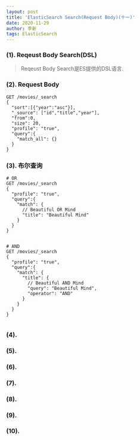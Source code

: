```yaml
---
layout: post
title: 'ElasticSearch Search(Request Body)(十一)'
date: 2020-11-29
author: 李新
tags: ElasticSearch
---
```


### (1). Reqeust Body Search(DSL)
> Reqeust Body Search是ES提供的DSL语言.

### (2). Request Body 

```
GET /movies/_search
{
  "sort":[{"year":"asc"}],
  "_source": ["id","title","year"], 
  "from":0,
  "size": 20, 
  "profile": "true",
  "query":{
    "match_all": {}
  }
}
```
### (3). 布尔查询
```
# OR
GET /movies/_search
{
  "profile": "true",
  "query":{
    "match": {
      // Beautiful OR Mind
      "title": "Beautiful Mind"
    }
  }
}


# AND
GET /movies/_search
{
  "profile": "true",
  "query":{
    "match": {
      "title": {
        // Beautiful AND Mind
        "query": "Beautiful Mind",
        "operator": "AND"
      }
    }
  }
}


```

### (4). 

### (5). 

### (6). 

### (7). 

### (8). 

### (9). 

### (10). 
